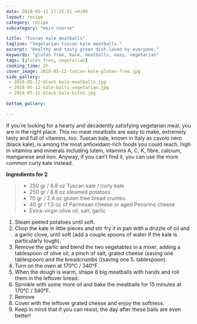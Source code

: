 ```yaml
---
date: 2018-05-12 17:25:51 +0100
layout: recipe
category: recipe
subcategory: "main course"

title: "Tuscan kale meatballs"
tagline: "Vegetarian tuscan kale meatballs."
excerpt: "Healthy and tasty green dish loved by everyone."
keywords: "gluten free, kale, meatballs, easy, vegetarian"
tags: [gluten free, vegetarian]
cooking_time: 2h
cover_image: 2018-05-12-tuscan-kale-gluten-free.jpg
side_gallery:
 - 2018-05-12-black-kale-meatballs.jpg
 - 2018-05-12-kale-balls-vegetarian.jpg
 - 2018-05-12-black-kale-bites.jpg

bottom_gallery:

---
```

If you’re looking for a hearty and decadently satisfying vegetarian meal, you are in the right place. This no-meat meatballs are easy to make, extremely tasty and full of vitamins, too. Tuscan kale, known in Italy as cavolo nero (black kale), is among the most antioxidant-rich foods you could reach, high in vitamins and minerals including lutein, vitamins A, C, K, fibre, calcium, manganese and iron. Anyway, if you can’t find it, you can use the more common curly kale instead.

__Ingredients for 2__

> - 250 gr / 8.8 oz Tuscan kale / curly kale
> - 250 gr / 8.8 oz steamed potatoes
> - 70 gr / 2.4 oz gluten free bread crumbs
> - 40 gr / 1.5 oz of Parmesan cheese or aged Pecorino cheese
> - Extra-virgin olive oil, salt, garlic


1. Steam peeled potatoes until soft.
2. Chop the kale in little pieces and stir fry it in pan with a drizzle of oil and a garlic clove, until soft (add a couple spoons of water if the kale is particularly tough).
3. Remove the garlic and blend the two vegetables in a mixer, adding a tablespoon of olive oil, a pinch of salt, grated cheese (saving one tablespoon) and the breadcrumbs ((saving one 5. tablespoon).
4. Turn on the oven at 170°C / 340°F.
5. When the dough is warm, shape 8 big meatballs with hands and roll them in the leftover bread.
6. Sprinkle with some more oil and bake the meatballs for 15 minutes at 170°C / 340°F.
7. Remove
8. Cover with the leftover grated cheese and enjoy the softness.
9. Keep in mind that if you can resist, the day after these balls are even better!
